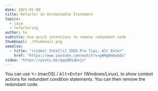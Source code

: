 ```yaml
---
date: 2021-01-08
title: Refactor an Unreachable Statement
topics:
  - java
  - refactoring
author: hs
subtitle: Use quick intentions to remove redundant code
thumbnail: ./thumbnail.png
seealso:
  - title: "(video) IntelliJ IDEA Pro Tips: Alt Enter"
    href: "https://www.youtube.com/watch?v=pWHgNm6aGdo"
video: "https://youtu.be/qquQH1aDvjs"
---
```


You can use <kbd>⌥⏎</kbd> (macOS) / <kbd>Alt+Enter</kbd> (Windows/Linux), to show context actions for redundant condition statements. You can then remove the redundant code.

